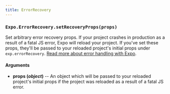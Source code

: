 ```yaml
---
title: ErrorRecovery
---
```


### `Expo.ErrorRecovery.setRecoveryProps(props)`

Set arbitrary error recovery props. If your project crashes in production as a result of a fatal JS error, Expo will reload your project. If you've set these props, they'll be passed to your reloaded project's initial props under `exp.errorRecovery`. [Read more about error handling with Expo](../guides/errors.html).

#### Arguments

-   **props (_object_)** -- An object which will be passed to your reloaded project's initial props if the project was reloaded as a result of a fatal JS error.

